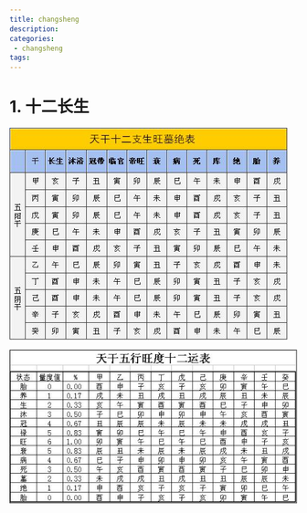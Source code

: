 ```yaml
---
title: changsheng
description:
categories:
 - changsheng
tags:
---
```

# 1. 十二长生

![Mobile Preview](/assets/images/yin/十二长生阴阳表.png)

![Mobile Preview](/assets/images/yin/十二长生旺度.png)
